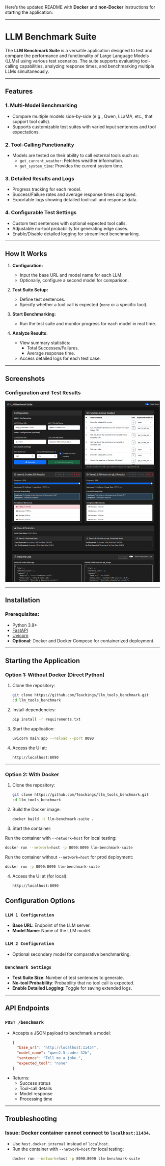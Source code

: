 Here’s the updated README with **Docker** and **non-Docker** instructions for starting the application:

---

# LLM Benchmark Suite

The **LLM Benchmark Suite** is a versatile application designed to test and compare the performance and functionality of Large Language Models (LLMs) using various test scenarios. The suite supports evaluating tool-calling capabilities, analyzing response times, and benchmarking multiple LLMs simultaneously.

---

## Features

### 1. **Multi-Model Benchmarking**
   - Compare multiple models side-by-side (e.g., Qwen, LLaMA, etc., that support tool calls).
   - Supports customizable test suites with varied input sentences and tool expectations.

### 2. **Tool-Calling Functionality**
   - Models are tested on their ability to call external tools such as:
     - `get_current_weather`: Fetches weather information.
     - `get_system_time`: Provides the current system time.

### 3. **Detailed Results and Logs**
   - Progress tracking for each model.
   - Success/Failure rates and average response times displayed.
   - Exportable logs showing detailed tool-call and response data.

### 4. **Configurable Test Settings**
   - Custom test sentences with optional expected tool calls.
   - Adjustable no-tool probability for generating edge cases.
   - Enable/Disable detailed logging for streamlined benchmarking.

---

## How It Works

1. **Configuration:**
   - Input the base URL and model name for each LLM.
   - Optionally, configure a second model for comparison.

2. **Test Suite Setup:**
   - Define test sentences.
   - Specify whether a tool call is expected (`none` or a specific tool).

3. **Start Benchmarking:**
   - Run the test suite and monitor progress for each model in real time.

4. **Analyze Results:**
   - View summary statistics:
     - Total Successes/Failures.
     - Average response time.
   - Access detailed logs for each test case.

---

## Screenshots

### Configuration and Test Results
![LLM Benchmark Suite Screenshot](./static/benchmark.png)

---

## Installation

### Prerequisites:
- Python 3.8+
- [FastAPI](https://fastapi.tiangolo.com/)
- [Uvicorn](https://www.uvicorn.org/)
- **Optional**: Docker and Docker Compose for containerized deployment.

---

## Starting the Application

### **Option 1: Without Docker (Direct Python)**

1. Clone the repository:
   ```bash
   git clone https://github.com/Teachings/llm_tools_benchmark.git
   cd llm_tools_benchmark
   ```

2. Install dependencies:
   ```bash
   pip install -r requirements.txt
   ```

3. Start the application:
   ```bash
   uvicorn main:app --reload --port 8090
   ```

4. Access the UI at:
   ```
   http://localhost:8090
   ```

---

### **Option 2: With Docker**

1. Clone the repository:
   ```bash
   git clone https://github.com/Teachings/llm_tools_benchmark.git
   cd llm_tools_benchmark
   ```

2. Build the Docker image:
   ```bash
   docker build -t llm-benchmark-suite .
   ```

3. Start the container:

Run the container with `--network=host` for local testing:

   ```bash
   docker run --network=host -p 8090:8090 llm-benchmark-suite
   ```
Run the container without `--network=host` for prod deployment:

   ```bash
   docker run -p 8090:8090 llm-benchmark-suite
   ```

4. Access the UI at (for local):
   ```
   http://localhost:8090
   ```
## Configuration Options

### `LLM 1 Configuration`
- **Base URL**: Endpoint of the LLM server.
- **Model Name**: Name of the LLM model.

### `LLM 2 Configuration`
- Optional secondary model for comparative benchmarking.

### `Benchmark Settings`
- **Test Suite Size**: Number of test sentences to generate.
- **No-tool Probability**: Probability that no tool call is expected.
- **Enable Detailed Logging**: Toggle for saving extended logs.

---

## API Endpoints

### `POST /benchmark`
- Accepts a JSON payload to benchmark a model:
  ```json
  {
    "base_url": "http://localhost:11434",
    "model_name": "qwen2.5-coder-32b",
    "sentence": "Tell me a joke.",
    "expected_tool": "none"
  }
  ```
- Returns:
  - Success status
  - Tool-call details
  - Model response
  - Processing time

---

## Troubleshooting

### Issue: Docker container cannot connect to `localhost:11434`.
- Use `host.docker.internal` instead of `localhost`.
- Run the container with `--network=host` for local testing:
  ```bash
  docker run --network=host -p 8090:8090 llm-benchmark-suite
  ```
